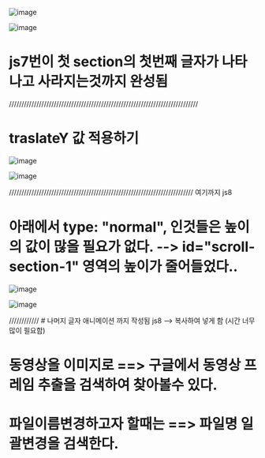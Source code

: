 
![image](https://github.com/understanding963852/app-clone1/assets/60366769/a1fe1cf8-0e12-451d-84a1-df4af5b232c5)


![image](https://github.com/understanding963852/app-clone1/assets/60366769/20a3c607-85bb-4d9d-a9a5-b2f931bf4c92)


# js7번이 첫 section의 첫번째 글자가 나타나고 사라지는것까지 완성됨 

////////////////////////////////////////////////////////////////////////////


# traslateY 값 적용하기 
![image](https://github.com/understanding963852/app-clone1/assets/60366769/f54310c5-d671-4ba5-b825-dabd2e3f5ed0)

![image](https://github.com/understanding963852/app-clone1/assets/60366769/2151e01e-05b1-42a5-ba19-4e278ccaf6b0)


 ////////////////////////////////////////////////////////////////////////// 여기까지 js8
 # 아래에서 type: "normal", 인것들은 높이의 값이 많을 필요가 없다.   --> id="scroll-section-1" 영역의 높이가 줄어들었다..  
![image](https://github.com/understanding963852/app-clone1/assets/60366769/9af49924-5d50-4bd6-83c0-531f481d6bdd)

![image](https://github.com/understanding963852/app-clone1/assets/60366769/791d30c3-e001-467f-9fbb-5d5f6d127a14)

////////////  # 나머지 글자 애니메이션 까지 작성됨    js8  --> 복사하여 넣게 함 (시간 너무 많이 필요함)


# 동영상을 이미지로 ==>  구글에서  동영상 프레임 추출을 검색하여 찾아볼수 있다.

# 파일이름변경하고자 할때는 ==> 파일명 일괄변경을 검색한다.    



